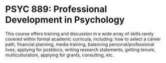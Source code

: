 # PSYC 889: Professional Development in Psychology

This course offers training and discussion in a wide array of skills rarely covered within formal academic curricula, including: how to select a career path, financial planning, media training, balancing personal/professional lives, applying for postdocs, writing research statements, getting tenure, multiculturalism, applying for grants, consulting, etc.